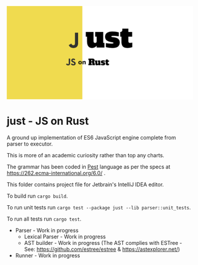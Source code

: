 <img src="logo/just-logo-full.png" alt="logo image" />

# just - JS on Rust
A ground up implementation of ES6 JavaScript engine complete from parser to executor.

This is more of an academic curiosity rather than top any charts.

The grammar has been coded in [Pest](https://pest.rs/) language as per the specs at https://262.ecma-international.org/6.0/ .

This folder contains project file for Jetbrain's IntelliJ IDEA editor.

To build run `cargo build`.

To run unit tests run `cargo test --package just --lib parser::unit_tests`.

To run all tests run `cargo test`.

* Parser - Work in progress
  * Lexical Parser - Work in progress
  * AST builder - Work in progress (The AST complies with ESTree - See: https://github.com/estree/estree & https://astexplorer.net/)
* Runner - Work in progress
